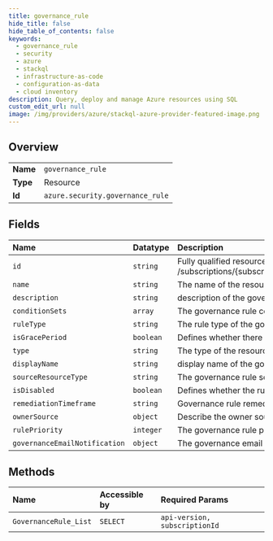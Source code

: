 ```yaml
---
title: governance_rule
hide_title: false
hide_table_of_contents: false
keywords:
  - governance_rule
  - security
  - azure    
  - stackql
  - infrastructure-as-code
  - configuration-as-data
  - cloud inventory
description: Query, deploy and manage Azure resources using SQL
custom_edit_url: null
image: /img/providers/azure/stackql-azure-provider-featured-image.png
---
```

  
    

## Overview
<table><tbody>
<tr><td><b>Name</b></td><td><code>governance_rule</code></td></tr>
<tr><td><b>Type</b></td><td>Resource</td></tr>
<tr><td><b>Id</b></td><td><code>azure.security.governance_rule</code></td></tr>
</tbody></table>

## Fields
| Name | Datatype | Description |
|:-----|:---------|:------------|
| `id` | `string` | Fully qualified resource ID for the resource. Ex - /subscriptions/{subscriptionId}/resourceGroups/{resourceGroupName}/providers/{resourceProviderNamespace}/{resourceType}/{resourceName} |
| `name` | `string` | The name of the resource |
| `description` | `string` | description of the governanceRule |
| `conditionSets` | `array` | The governance rule conditionSets - see examples |
| `ruleType` | `string` | The rule type of the governance rule, defines the source of the rule e.g. Integrated |
| `isGracePeriod` | `boolean` | Defines whether there is a grace period on the governance rule |
| `type` | `string` | The type of the resource. E.g. "Microsoft.Compute/virtualMachines" or "Microsoft.Storage/storageAccounts" |
| `displayName` | `string` | display name of the governanceRule |
| `sourceResourceType` | `string` | The governance rule source, what the rule affects, e.g. Assessments |
| `isDisabled` | `boolean` | Defines whether the rule is active/inactive |
| `remediationTimeframe` | `string` | Governance rule remediation timeframe - this is the time that will affect on the grace-period duration e.g. 7.00:00:00 - means 7 days |
| `ownerSource` | `object` | Describe the owner source of governance rule |
| `rulePriority` | `integer` | The governance rule priority, priority to the lower number. Rules with the same priority on the same subscription will not be allowed |
| `governanceEmailNotification` | `object` | The governance email weekly notification configuration. |
## Methods
| Name | Accessible by | Required Params |
|:-----|:--------------|:----------------|
| `GovernanceRule_List` | `SELECT` | `api-version, subscriptionId` |
